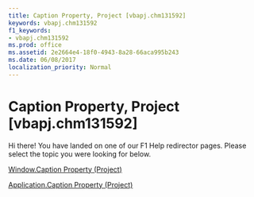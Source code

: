 ```yaml
---
title: Caption Property, Project [vbapj.chm131592]
keywords: vbapj.chm131592
f1_keywords:
- vbapj.chm131592
ms.prod: office
ms.assetid: 2e2664e4-18f0-4943-8a28-66aca995b243
ms.date: 06/08/2017
localization_priority: Normal
---
```



# Caption Property, Project [vbapj.chm131592]

Hi there! You have landed on one of our F1 Help redirector pages. Please select the topic you were looking for below.

[Window.Caption Property (Project)](http://msdn.microsoft.com/library/02308676-1d72-9ac8-0654-6e510039efd1%28Office.15%29.aspx)

[Application.Caption Property (Project)](http://msdn.microsoft.com/library/e43c55ea-d239-a6e5-42ce-35da5b47aa01%28Office.15%29.aspx)


